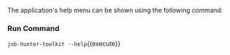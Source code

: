 The application's help menu can be shown using the following command:

### Run Command

`job-hunter-toolkit --help`{{execute}}
